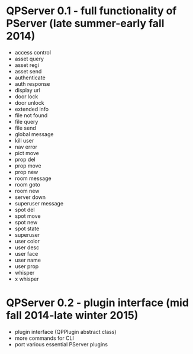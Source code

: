 QPServer 0.1 - full functionality of PServer (late summer-early fall 2014)
==========================================================================
- access control
- asset query
- asset regi
- asset send
- authenticate
- auth response
- display url
- door lock
- door unlock
- extended info
- file not found
- file query
- file send
- global message
- kill user
- nav error
- pict move
- prop del
- prop move
- prop new
- room message
- room goto
- room new
- server down
- superuser message
- spot del
- spot move
- spot new
- spot state
- superuser
- user color
- user desc
- user face
- user name
- user prop
- whisper
- x whisper

QPServer 0.2 - plugin interface (mid fall 2014-late winter 2015)
=================================================================
- plugin interface (QPPlugin abstract class)
- more commands for CLI
- port various essential PServer plugins
